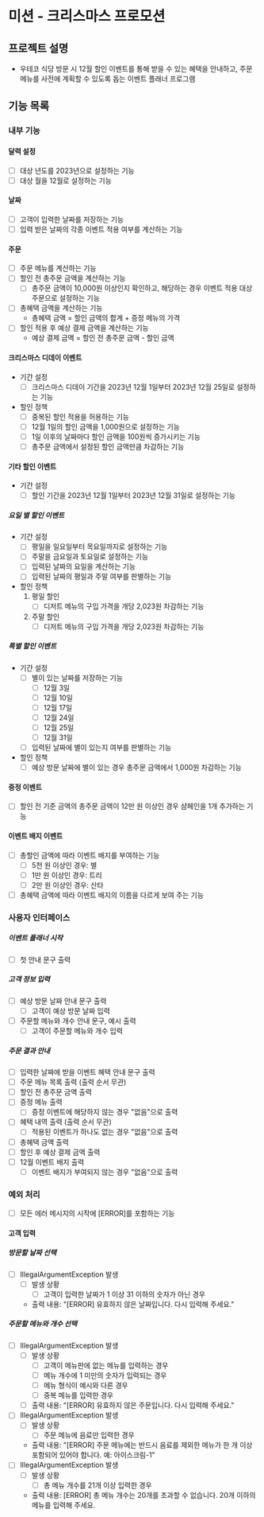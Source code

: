 # 미션 - 크리스마스 프로모션

## 프로젝트 설명

- 우테코 식당 방문 시 12월 할인 이벤트를 통해 받을 수 있는 혜택을 안내하고, 주문 메뉴를 사전에 계획할 수 있도록 돕는 이벤트 플래너 프로그램

## 기능 목록

### 내부 기능

#### 달력 설정

- [ ] 대상 년도를 2023년으로 설정하는 기능
- [ ] 대상 월을 12월로 설정하는 기능

#### 날짜

- [ ] 고객이 입력한 날짜를 저장하는 기능
- [ ] 입력 받은 날짜의 각종 이벤트 적용 여부를 계산하는 기능

#### 주문

- [ ] 주문 메뉴를 계산하는 기능
- [ ] 할인 전 총주문 금액을 계산하는 기능
    - [ ] 총주문 금액이 10,000원 이상인지 확인하고, 해당하는 경우 이벤트 적용 대상 주문으로 설정하는 기능
- [ ] 총혜택 금액을 계산하는 기능
    - 총혜택 금액 = 할인 금액의 합계 + 증정 메뉴의 가격
- [ ] 할인 적용 후 예상 결제 금액을 계산하는 기능
    - 예상 결제 금액 = 할인 전 총주문 금액 - 할인 금액

#### 크리스마스 디데이 이벤트

- 기간 설정
    - [ ] 크리스마스 디데이 기간을 2023년 12월 1일부터 2023년 12월 25일로 설정하는 기능
- 할인 정책
    - [ ] 중복된 할인 적용을 허용하는 기능
    - [ ] 12월 1일의 할인 금액을 1,000원으로 설정하는 기능
    - [ ] 1일 이후의 날짜마다 할인 금액을 100원씩 증가시키는 기능
    - [ ] 총주문 금액에서 설정된 할인 금액만큼 차감하는 기능

#### 기타 할인 이벤트

- 기간 설정
    - [ ] 할인 기간을 2023년 12월 1일부터 2023년 12월 31일로 설정하는 기능

##### 요일 별 할인 이벤트

- 기간 설정
    - [ ] 평일을 일요일부터 목요일까지로 설정하는 기능
    - [ ] 주말을 금요일과 토요일로 설정하는 기능
    - [ ] 입력된 날짜의 요일을 계산하는 기능
    - [ ] 입력된 날짜의 평일과 주말 여부를 판별하는 기능
- 할인 정책
    1. 평일 할인
        - [ ] 디저트 메뉴의 구입 가격을 개당 2,023원 차감하는 기능
    2. 주말 할인
        - [ ] 디저트 메뉴의 구입 가격을 개당 2,023원 차감하는 기능

##### 특별 할인 이벤트

- 기간 설정
    - [ ] 별이 있는 날짜를 저장하는 기능
        - [ ] 12월 3일
        - [ ] 12월 10일
        - [ ] 12월 17일
        - [ ] 12월 24일
        - [ ] 12월 25일
        - [ ] 12월 31일
    - [ ] 입력된 날짜에 별이 있는지 여부를 판별하는 기능
- 할인 정책
    - [ ] 예상 방문 날짜에 별이 있는 경우 총주문 금액에서 1,000원 차감하는 기능

#### 증정 이벤트

- [ ] 할인 전 기준 금액의 총주문 금액이 12만 원 이상인 경우 샴페인을 1개 추가하는 기능

#### 이벤트 배지 이벤트

- [ ] 총할인 금액에 따라 이벤트 배지를 부여하는 기능
    - [ ] 5천 원 이상인 경우: 별
    - [ ] 1만 원 이상인 경우: 트리
    - [ ] 2만 원 이상인 경우: 산타
- [ ] 총혜택 금액에 따라 이벤트 배지의 이름을 다르게 보여 주는 기능

### 사용자 인터페이스

##### 이벤트 플래너 시작

- [ ] 첫 안내 문구 출력

##### 고객 정보 입력

- [ ] 예상 방문 날짜 안내 문구 출력
    - [ ] 고객이 예상 방문 날짜 입력
- [ ] 주문할 메뉴와 개수 안내 문구, 예시 출력
    - [ ] 고객이 주문할 메뉴와 개수 입력

##### 주문 결과 안내

- [ ] 입력한 날짜에 받을 이벤트 혜택 안내 문구 출력
- [ ] 주문 메뉴 목록 출력 (출력 순서 무관)
- [ ] 할인 전 총주문 금액 출력
- [ ] 증정 메뉴 출력
    - [ ] 증정 이벤트에 해당하지 않는 경우 "없음"으로 출력
- [ ] 혜택 내역 출력 (출력 순서 무관)
    - [ ] 적용된 이벤트가 하나도 없는 경우 "없음"으로 출력
- [ ] 총혜택 금액 출력
- [ ] 할인 후 예상 결제 금액 출력
- [ ] 12월 이벤트 배지 출력
    - [ ] 이벤트 배지가 부여되지 않는 경우 "없음"으로 출력

### 예외 처리

- [ ] 모든 에러 메시지의 시작에 [ERROR]를 포함하는 기능

#### 고객 입력

##### 방문할 날짜 선택

- [ ] IllegalArgumentException 발생
    - [ ] 발생 상황
        - [ ] 고객이 입력한 날짜가 1 이상 31 이하의 숫자가 아닌 경우
    - 출력 내용: "[ERROR] 유효하지 않은 날짜입니다. 다시 입력해 주세요."

##### 주문할 메뉴와 개수 선택

- [ ] IllegalArgumentException 발생
    - [ ] 발생 상황
        - [ ] 고객이 메뉴판에 없는 메뉴를 입력하는 경우
        - [ ] 메뉴 개수에 1 미만의 숫자가 입력되는 경우
        - [ ] 메뉴 형식이 예시와 다른 경우
        - [ ] 중복 메뉴를 입력한 경우
    - [ ] 출력 내용: "[ERROR] 유효하지 않은 주문입니다. 다시 입력해 주세요."

- [ ] IllegalArgumentException 발생
    - [ ] 발생 상황
        - [ ] 주문 메뉴에 음료만 입력한 경우
    - 출력 내용: "[ERROR] 주문 메뉴에는 반드시 음료를 제외한 메뉴가 한 개 이상 포함되어 있어야 합니다. 예: 아이스크림-1"
- [ ] IllegalArgumentException 발생
    - [ ] 발생 상황
        - [ ] 총 메뉴 개수를 21개 이상 입력한 경우
    - 출력 내용: [ERROR] 총 메뉴 개수는 20개를 초과할 수 없습니다. 20개 이하의 메뉴를 입력해 주세요.
